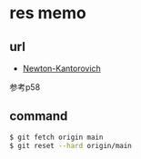 # res memo

## url
- [Newton-Kantorovich](https://github.com/tak-lab/rigorous_numerics_tutorial_julia)

参考p58

## command
```bash
$ git fetch origin main
$ git reset --hard origin/main
```
